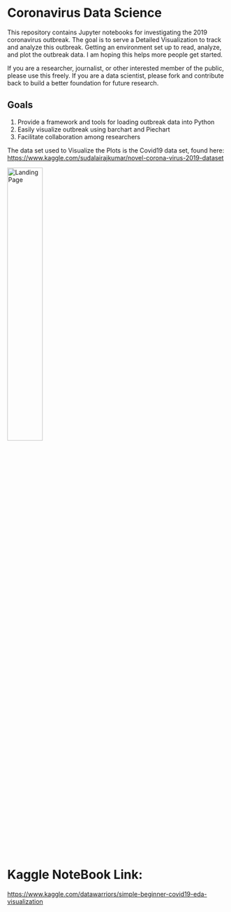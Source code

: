# Coronavirus Data Science
This repository contains Jupyter notebooks for investigating the 2019 coronavirus outbreak. The goal is to serve a Detailed Visualization to track and analyze this outbreak. Getting an environment set up to read, analyze, and plot the outbreak data. I am hoping this helps more people get started.

If you are a researcher, journalist, or other interested member of the public, please use this freely. If you are a data scientist, please fork and contribute back to build a better foundation for future research.

## Goals
1. Provide a framework and tools for loading outbreak data into Python
2. Easily visualize outbreak using barchart and Piechart
3. Facilitate collaboration among researchers

The data set used to Visualize the Plots is the Covid19 data set, found here: https://www.kaggle.com/sudalairajkumar/novel-corona-virus-2019-dataset

<img src="https://github.com/amark720/Data-Science-Projects/blob/master/Covid19%20EDA%20and%20Visualization/CononaVirus%20GIF.gif" alt="Landing Page" height="40%" width="40%">

# Kaggle NoteBook Link:
https://www.kaggle.com/datawarriors/simple-beginner-covid19-eda-visualization
